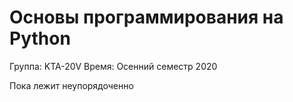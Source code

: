 # Основы программирования на Python
Группа: KTA-20V
Время: Осенний семестр 2020

Пока лежит неупорядоченно